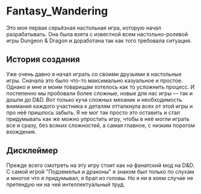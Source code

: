 # Fantasy_Wandering
Это моя первая серьёзная настольная игра, которую начал разрабатывать. Она была взята с известной всем настольно-ролевой игры Dungeon & Dragon и доработана так как того требовала ситуация.

## История создания
Уже очень давно я начал играть со своими друзьями в настольные игры. Сначала это было что-то максимально казуальное и простое. Однако и мне и моим товарищам хотелось как то усложнить процесс. И постепенно мы пробовали более сложные, новые для нас игры — так и дошли до D&D. Вот только куча сложных механик и необходимость внимания каждого участника к деталям отталкнула всех от этой игры и про неё пришлось забыть. Я не мог так просто это оставить и стал придумывать как же можно упростить игру, чтобы в неё могли играть все и сразу, без всяких сложностей, а самая главное, с низким порогом вхождения.

## Дисклеймер
Прежде всего смотреть на эту игру стоит как на фанатский мод на D&D. С самой игрой "Подземелья и драконы" я знаком был только по слухам и многое что я придумывал, я брал из головы. Но я ни в коем случае не претендую ни на чей интеллектуальный труд.
